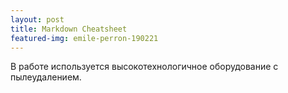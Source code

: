 ```yaml
---
layout: post
title: Markdown Cheatsheet
featured-img: emile-perron-190221
---
```


В работе используется высокотехнологичное оборудование с пылеудалением.